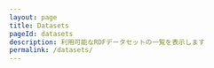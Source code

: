 ```yaml
---
layout: page
title: Datasets
pageId: datasets
description: 利用可能なRDFデータセットの一覧を表示します
permalink: /datasets/
---
```




<!-- JekyllでJSONデータを埋め込む -->
<script type="application/json" id="datasets-json">{{ site.data.datasets | jsonify }}</script>


<!-- #DatasetsSortFilterView（default.html側）を活用するため独自UIは廃止 -->
<div id="DatasetsListView"></div>


<script>


document.addEventListener('DOMContentLoaded', async function() {
  const datasetLoader = window.DatasetsManager.getInstance();
  let datasets = [];
  try {
    datasets = await datasetLoader.getDatasets();
  } catch (e) {
    console.error('Failed to load datasets:', e);
  }
  if (!datasets || datasets.length === 0) return;

  // #DatasetsSortFilterView のUI取得
  const sortSegment = document.getElementById('sortSegment');
  const sortOrderSegment = document.getElementById('sortOrderSegment');
  const tagSelect = document.getElementById('tagSelect');
  const searchInput = document.getElementById('DatasetSearchInput'); // 検索UIは必要に応じて

  // タグ選択肢生成
  if (tagSelect) {
    const allTags = Array.from(new Set(datasets.flatMap(ds => ds.tags || []))).sort();
    allTags.forEach(tag => {
      if (!Array.from(tagSelect.options).some(opt => opt.value === tag)) {
        const opt = document.createElement('option');
        opt.value = tag;
        opt.textContent = tag;
        tagSelect.appendChild(opt);
      }
    });
  }

  function getFilteredSortedDatasets() {
    let filtered = datasets;
    // 検索
    if (searchInput && searchInput.value.trim()) {
      const keyword = searchInput.value.trim().toLowerCase();
      filtered = filtered.filter(ds =>
        (ds.title && ds.title.toLowerCase().includes(keyword)) ||
        (ds.description && ds.description.toLowerCase().includes(keyword))
      );
    }
    // タグフィルタ
    if (tagSelect && tagSelect.value) {
      filtered = filtered.filter(ds => Array.isArray(ds.tags) && ds.tags.includes(tagSelect.value));
    }
    // ソートキー
    let sortKey = 'date';
    if (sortSegment) {
      const activeBtn = sortSegment.querySelector('button[data-sort][aria-pressed="true"]');
      if (activeBtn) sortKey = activeBtn.getAttribute('data-sort');
    }
    // ソート順
    let sortOrder = 'desc';
    if (sortOrderSegment) {
      const activeOrderBtn = sortOrderSegment.querySelector('button[data-order][aria-pressed="true"]');
      if (activeOrderBtn) sortOrder = activeOrderBtn.getAttribute('data-order');
    }
    // 実際のソート
    filtered = filtered.slice().sort((a, b) => {
      let va, vb;
      if (sortKey === 'name') {
        va = (a.title || '').toLowerCase();
        vb = (b.title || '').toLowerCase();
        return sortOrder === 'asc' ? va.localeCompare(vb) : vb.localeCompare(va);
      } else if (sortKey === 'triples') {
        va = a.statistics?.number_of_triples || 0;
        vb = b.statistics?.number_of_triples || 0;
        return sortOrder === 'asc' ? va - vb : vb - va;
      } else {
        // date（仮: created, updated, issued, いずれか）
        va = a.created || a.updated || a.issued || '';
        vb = b.created || b.updated || b.issued || '';
        return sortOrder === 'asc' ? va.localeCompare(vb) : vb.localeCompare(va);
      }
    });
    return filtered;
  }

  function renderDatasets(datasetsToRender) {
    const container = document.getElementById('DatasetsListView');
    container.innerHTML = '';
    const ul = document.createElement('ul');
    ul.className = 'datasets';
    datasetsToRender.forEach(dataset => {
      const li = document.createElement('li');
      li.className = 'dataset';
      const datasetCard = new DatasetCard(dataset, {
        showDescription: true,
        showTags: true,
        showLink: true,
        linkBaseUrl: window.SITE_BASE_URL || "",
        iconRendering: 'svgOverlap',
        showHeaderMeta: true
      });
      const cardEl = datasetCard.getElement();
      li.appendChild(cardEl);
      ul.appendChild(li);
    });
    container.appendChild(ul);
  }

  // 初期表示
  renderDatasets(getFilteredSortedDatasets());
  // イベント
  if (searchInput) searchInput.addEventListener('input', () => renderDatasets(getFilteredSortedDatasets()));
  if (tagSelect) tagSelect.addEventListener('change', () => renderDatasets(getFilteredSortedDatasets()));
  if (sortSegment) sortSegment.addEventListener('click', e => {
    if (e.target.matches('button[data-sort]')) {
      sortSegment.querySelectorAll('button').forEach(btn => btn.setAttribute('aria-pressed', 'false'));
      e.target.setAttribute('aria-pressed', 'true');
      renderDatasets(getFilteredSortedDatasets());
    }
  });
  if (sortOrderSegment) sortOrderSegment.addEventListener('click', e => {
    if (e.target.matches('button[data-order]')) {
      sortOrderSegment.querySelectorAll('button').forEach(btn => btn.setAttribute('aria-pressed', 'false'));
      e.target.setAttribute('aria-pressed', 'true');
      renderDatasets(getFilteredSortedDatasets());
    }
  });
});
</script>
